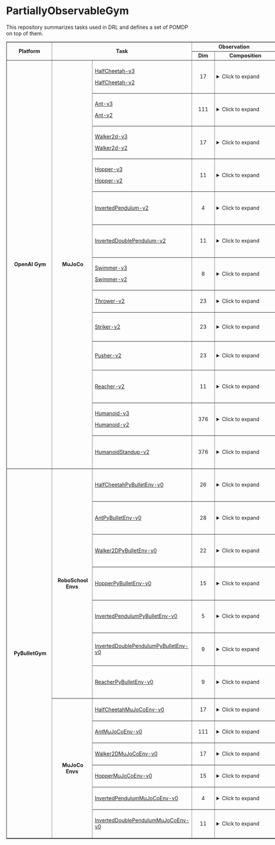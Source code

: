 # PartiallyObservableGym
This repository summarizes tasks used in DRL and defines a set of POMDP on top of them.


<table style="width: 1200px;" border="black" cellspacing="0" cellpadding="0">
<tbody>
<tr style="height: 19px;">
<td style="text-align: center; height: 37px; width: 120px;" rowspan="2"><strong>Platform</strong></td>
<td style="text-align: center; height: 37px; width: 312px;" colspan="2" rowspan="2"><strong>Task</strong></td>
<td style="height: 19px; text-align: center; width: 260px;" colspan="2"><strong>Observation</strong></td>
<td style="height: 19px; text-align: center; width: 259px;" colspan="2"><strong>Action</strong></td>
<td style="height: 37px; text-align: center; width: 69px;" rowspan="2"><strong>Reward</strong></td>
<td style="height: 37px; text-align: center; width: 200px;" colspan="1" rowspan="2"><strong>Image</strong></td>
</tr>
<tr style="height: 18px;">
<td style="height: 18px; text-align: center; width: 60px;"><strong>Dim</strong></td>
<td style="height: 18px; text-align: center; width: 200px;" rowspan="1"><strong>Composition</strong></td>
<td style="height: 18px; text-align: center; width: 60px;"><strong>Dim</strong></td>
<td style="height: 18px; text-align: center; width: 200px;" rowspan="1"><strong>Composition</strong></td>
</tr>
<tr style="height: 78px;">
<td style="height: 882px; width: 120px; text-align: center;" rowspan="13"> <strong>OpenAI Gym</strong></td>
<td style="height: 882px; width: 100px; text-align: center;" rowspan="13"> <strong>MuJoCo</strong></td>
<td style="height: 78px; width: 212px;">
<p><a href="https://github.com/openai/gym/blob/master/gym/envs/mujoco/half_cheetah_v3.py" target="_blank" rel="noopener">HalfCheetah-v3</a></p>
<p><a href="https://github.com/openai/gym/blob/master/gym/envs/mujoco/half_cheetah.py" target="_blank" rel="noopener">HalfCheetah-v2</a></p>
</td>
<td style="text-align: center; height: 78px; width: 60px;">17</td>
<td style="height: 78px; padding-left: 5px; width: 200px;"><details><summary>Click to expand</summary>
<ul>
<li>Position: 1-8 (d=8)</li>
<li>Velocity: 9-17 (d=9)</li>
</ul>
</details></td>
<td style="text-align: center; height: 78px; width: 69.5px;">6</td>
<td style="height: 78px; padding-left: 5px; width: 189.5px;"><details><summary>Click to expand</summary></details></td>
<td style="height: 78px; width: 69px;"> </td>
<td style="text-align: center; height: 78px; width: 141px;"><img src="images/OpenAIGym/MuJoCo/HalfCheetah-v2.PNG" alt="" width="80" height="80" /></td>
</tr>
<tr style="height: 78px;">
<td style="height: 78px; width: 212px;">
<p><a href="https://github.com/openai/gym/blob/master/gym/envs/mujoco/ant_v3.py" target="_blank" rel="noopener">Ant-v3</a></p>
<p><a href="https://github.com/openai/gym/blob/master/gym/envs/mujoco/ant.py" target="_blank" rel="noopener">Ant-v2</a></p>
</td>
<td style="text-align: center; height: 78px; width: 60px;">111</td>
<td style="height: 78px; padding-left: 5px; width: 200px;"><details><summary>Click to expand</summary>
<ul>
<li>position: 1-13 (d=13)</li>
<li>velocity: 14-27 (d=14)</li>
<li>cfrc_ext: 28-111 (d=64)</li>
</ul>
</details></td>
<td style="text-align: center; height: 78px; width: 69.5px;">8</td>
<td style="height: 78px; padding-left: 5px; width: 189.5px;"><details><summary>Click to expand</summary></details></td>
<td style="height: 78px; width: 69px;"> </td>
<td style="text-align: center; height: 78px; width: 141px;"><img src="images/OpenAIGym/MuJoCo/Ant-v2.PNG" alt="" width="80" height="80" /></td>
</tr>
<tr style="height: 78px;">
<td style="height: 78px; width: 212px;">
<p><a href="https://github.com/openai/gym/blob/master/gym/envs/mujoco/walker2d_v3.py" target="_blank" rel="noopener">Walker2d-v3</a></p>
<p><a href="https://github.com/openai/gym/blob/master/gym/envs/mujoco/walker2d.py" target="_blank" rel="noopener">Walker2d-v2</a></p>
</td>
<td style="text-align: center; height: 78px; width: 60px;">17</td>
<td style="height: 78px; padding-left: 5px; width: 200px;"><details><summary>Click to expand</summary>
<ul>
<li>position: 1-8 (d=8)</li>
<li>velocity: 9-17 (d=9)</li>
</ul>
</details></td>
<td style="text-align: center; height: 78px; width: 69.5px;">6</td>
<td style="height: 78px; padding-left: 5px; width: 189.5px;"><details><summary>Click to expand</summary></details></td>
<td style="height: 78px; width: 69px;"> </td>
<td style="text-align: center; height: 78px; width: 141px;"><img src="images/OpenAIGym/MuJoCo/Walker2d-v2.PNG" alt="" width="80" height="80" /></td>
</tr>
<tr style="height: 78px;">
<td style="height: 78px; width: 212px;">
<p><a href="https://github.com/openai/gym/blob/master/gym/envs/mujoco/hopper_v3.py" target="_blank" rel="noopener">Hopper-v3</a> </p>
<p><a href="http://localhost:8888/notebooks/Google%20Drive/git_repos/spinningup-new/spinup/algos/pytorch/lstm_ddpg/Untitled2.ipynb" target="_blank" rel="noopener">Hopper-v2</a></p>
</td>
<td style="text-align: center; height: 78px; width: 60px;">11</td>
<td style="height: 78px; padding-left: 5px; width: 200px;"><details><summary>Click to expand</summary>
<ul>
<li>position: 1-5 (d=5)</li>
<li>velocity: 6-11 (d=6)</li>
</ul>
</details></td>
<td style="text-align: center; height: 78px; width: 69.5px;">3</td>
<td style="height: 78px; padding-left: 5px; width: 189.5px;"><details><summary>Click to expand</summary></details></td>
<td style="height: 78px; width: 69px;"> </td>
<td style="text-align: center; height: 78px; width: 141px;"><img src="images/OpenAIGym/MuJoCo/Hopper-v2.PNG" alt="" width="80" height="80" /></td>
</tr>
<tr style="height: 54px;">
<td style="height: 54px; width: 212px;"><a href="https://github.com/openai/gym/blob/master/gym/envs/mujoco/inverted_pendulum.py" target="_blank" rel="noopener">InvertedPendulum-v2</a></td>
<td style="text-align: center; height: 54px; width: 60px;">4</td>
<td style="height: 54px; padding-left: 5px; width: 200px;"><details><summary>Click to expand</summary>
<ul>
<li>position: 1-2 (d=2)</li>
<li>velocity: 3-4 (d=2)</li>
</ul>
</details></td>
<td style="text-align: center; height: 54px; width: 69.5px;">1</td>
<td style="height: 54px; padding-left: 5px; width: 189.5px;"><details><summary>Click to expand</summary></details></td>
<td style="height: 54px; width: 69px;"> </td>
<td style="text-align: center; height: 78px; width: 141px;"><img src="images/OpenAIGym/MuJoCo/InvertedPendulum-v2.PNG" alt="" width="80" height="80" /></td>
</tr>
<tr style="height: 54px;">
<td style="height: 54px; width: 212px;"><a href="https://github.com/openai/gym/blob/master/gym/envs/mujoco/inverted_double_pendulum.py" target="_blank" rel="noopener">InvertedDoublePendulum-v2</a></td>
<td style="text-align: center; height: 54px; width: 60px;">11</td>
<td style="height: 54px; padding-left: 5px; width: 200px;"><details><summary>Click to expand</summary>
<ul>
<li>cart position: 1</li>
<li>link angles sin: 2-3</li>
<li>link angles cos: 4-5</li>
<li>link velocity: 6-8 (d=3)</li>
<li>qfrc_constraint: 9-11 (d=3)</li>
</ul>
</details></td>
<td style="text-align: center; height: 54px; width: 69.5px;">1</td>
<td style="height: 54px; padding-left: 5px; width: 189.5px;"><details><summary>Click to expand</summary></details> </td>
<td style="height: 54px; width: 69px;"> </td>
<td style="text-align: center; height: 78px; width: 141px;"><img src="images/OpenAIGym/MuJoCo/InvertedDoublePendulum-v2.PNG" alt="" width="80" height="80" /></td>
</tr>
<tr style="height: 78px;">
<td style="height: 78px; width: 212px;">
<p><a href="https://github.com/openai/gym/blob/master/gym/envs/mujoco/swimmer_v3.py" target="_blank" rel="noopener">Swimmer-v3</a></p>
<p><a href="https://github.com/openai/gym/blob/master/gym/envs/mujoco/walker2d.py" target="_blank" rel="noopener">Swimmer-v2</a></p>
</td>
<td style="text-align: center; height: 78px; width: 60px;">8</td>
<td style="height: 78px; padding-left: 5px; width: 200px;"><details><summary>Click to expand</summary>
<ul>
<li>position: 1-3 (d=3)</li>
<li>velocity: 4-8 (d=5)</li>
</ul>
</details></td>
<td style="text-align: center; height: 78px; width: 69.5px;">2</td>
<td style="height: 78px; padding-left: 5px; width: 189.5px;"><details><summary>Click to expand</summary></details></td>
<td style="height: 78px; width: 69px;"> </td>
<td style="text-align: center; height: 78px; width: 141px;"><img src="images/OpenAIGym/MuJoCo/Swimmer-v2.PNG" alt="" width="80" height="80" /></td>
</tr>
<tr style="height: 54px;">
<td style="height: 54px; width: 212px;"><a href="https://github.com/openai/gym/blob/master/gym/envs/mujoco/thrower.py" target="_blank" rel="noopener">Thrower-v2</a></td>
<td style="text-align: center; height: 54px; width: 60px;">23</td>
<td style="height: 54px; padding-left: 5px; width: 200px;"><details><summary>Click to expand</summary>
<ul>
<li>position: 1-7 (d=7)</li>
<li>velocity: 8-14 (d=7)</li>
<li>get_body_com("r_wrist_roll_link"): 15-17 (d=3)</li>
<li>get_body_com("ball"): 18-20 (d=3)</li>
<li>get_body_com("goal"): 21-23 (d=3)</li>
</ul>
</details></td>
<td style="text-align: center; height: 54px; width: 69.5px;">7</td>
<td style="height: 54px; padding-left: 5px; width: 189.5px;"><details><summary>Click to expand</summary></details> </td>
<td style="height: 54px; width: 69px;"> </td>
<td style="height: 54px; padding-left: 5px; width: 141px;"><details><summary>Click to expand</summary></details></td>
</tr>
<tr style="height: 72px;">
<td style="height: 72px; width: 212px;"><a href="https://github.com/openai/gym/blob/master/gym/envs/mujoco/striker.py" target="_blank" rel="noopener">Striker-v2</a></td>
<td style="text-align: center; height: 72px; width: 60px;">23</td>
<td style="height: 72px; padding-left: 5px; width: 200px;"><details><summary>Click to expand</summary>
<ul>
<li>position: 1-7 (d=7)</li>
<li>velocity: 8-14 (d=7)</li>
<li>get_body_com("tips_arm"): 15-17 (d=3)</li>
<li>get_body_com("object"): 18-20 (d=3)</li>
<li>get_body_com("goal"): 21-23 (d=3)</li>
</ul>
</details></td>
<td style="text-align: center; height: 72px; width: 69.5px;">7</td>
<td style="height: 72px; padding-left: 5px; width: 189.5px;"><details><summary>Click to expand</summary></details></td>
<td style="height: 72px; width: 69px;"> </td>
<td style="height: 72px; padding-left: 5px; width: 141px;"><details><summary>Click to expand</summary></details> </td>
</tr>
<tr style="height: 72px;">
<td style="height: 72px; width: 212px;"><a href="https://github.com/openai/gym/blob/master/gym/envs/mujoco/pusher.py" target="_blank" rel="noopener">Pusher-v2</a></td>
<td style="text-align: center; height: 72px; width: 60px;">23</td>
<td style="height: 72px; padding-left: 5px; width: 200px;"><details><summary>Click to expand</summary>
<ul>
<li>position: 1-7 (d=7)</li>
<li>velocity: 8-14 (d=7)</li>
<li>get_body_com("tips_arm"): 15-17 (d=3)</li>
<li>get_body_com("object"): 18-20 (d=3)</li>
<li>get_body_com("goal"): 21-23 (d=3)</li>
</ul>
</details></td>
<td style="text-align: center; height: 72px; width: 69.5px;">7</td>
<td style="height: 72px; padding-left: 5px; width: 189.5px;"><details><summary>Click to expand</summary></details> </td>
<td style="height: 72px; width: 69px;"> </td>
<td style="height: 72px; padding-left: 5px; width: 141px;"><details><summary>Click to expand</summary></details> </td>
</tr>
<tr style="height: 54px;">
<td style="height: 54px; width: 212px;"><a href="https://github.com/openai/gym/blob/master/gym/envs/mujoco/reacher.py" target="_blank" rel="noopener">Reacher-v2</a></td>
<td style="text-align: center; height: 54px; width: 60px;">11</td>
<td style="height: 54px; padding-left: 5px; width: 200px;"><details><summary>Click to expand</summary>
<ul>
<li>cos: 1-2 (d=2)</li>
<li>sin: 3-4 (d=2)</li>
<li>position: 5-6 (d=2)</li>
<li>velocity: 7-8 (d=2)</li>
<li>get_body_com("fingertip")-get_body_com("target"): 9-11 (d=3)</li>
</ul>
</details></td>
<td style="text-align: center; height: 54px; width: 69.5px;">2</td>
<td style="height: 54px; padding-left: 5px; width: 189.5px;"><details><summary>Click to expand</summary></details></td>
<td style="height: 54px; width: 69px;"> </td>
<td style="text-align: center; height: 78px; width: 141px;"><img src="images/OpenAIGym/MuJoCo/Reacher-v2.PNG" alt="" width="80" height="80" /></td>
</tr>
<tr style="height: 78px;">
<td style="height: 78px; width: 212px;">
<p><a href="https://github.com/openai/gym/blob/master/gym/envs/mujoco/humanoid_v3.py" target="_blank" rel="noopener">Humanoid-v3</a> </p>
<p><a href="https://github.com/openai/gym/blob/master/gym/envs/mujoco/humanoid.py" target="_blank" rel="noopener">Humanoid-v2</a></p>
</td>
<td style="text-align: center; height: 78px; width: 60px;">376</td>
<td style="height: 78px; padding-left: 5px; width: 200px;"><details><summary>Click to expand</summary>
<ul>
<li>position: 1-22 (d=22)</li>
<li>velocity: 23-45 (d=23)</li>
<li>com_inertia: 46-185 (d=140)</li>
<li>com_velocity: 186-269 (d=84)</li>
<li>actuator_forces: 270-292 (d=23)</li>
<li>external_contact_forces: 293-376 (d=84)</li>
</ul>
</details></td>
<td style="text-align: center; height: 78px; width: 69.5px;">6</td>
<td style="height: 78px; padding-left: 5px; width: 189.5px;"><details><summary>Click to expand</summary></details> </td>
<td style="height: 78px; width: 69px;"> </td>
<td style="text-align: center; height: 78px; width: 141px;"><img src="images/OpenAIGym/MuJoCo/Humanoid-v2.PNG" alt="" width="80" height="80" /></td>
</tr>
<tr style="height: 54px;">
<td style="height: 54px; width: 212px;"><a href="https://github.com/openai/gym/blob/master/gym/envs/mujoco/humanoidstandup.py" target="_blank" rel="noopener">HumanoidStandup-v2</a></td>
<td style="text-align: center; height: 54px; width: 60px;">376</td>
<td style="height: 54px; padding-left: 5px; width: 200px;"><details><summary>Click to expand</summary>
<ul>
<li>position: 1-22 (d=22)</li>
<li>velocity: 23-45 (d=23)</li>
<li>com_inertia: 46-185 (d=140)</li>
<li>com_velocity: 186-269 (d=84)</li>
<li>actuator_forces: 270-292 (d=23)</li>
<li>external_contact_forces: 293-376 (d=84)</li>
</ul>
</details></td>
<td style="text-align: center; height: 54px; width: 69.5px;">17</td>
<td style="height: 54px; padding-left: 5px; width: 189.5px;"><details><summary>Click to expand</summary></details> </td>
<td style="height: 54px; width: 69px;"> </td>
<td style="text-align: center; height: 78px; width: 141px;"><img src="images/OpenAIGym/MuJoCo/HumanoidStandup-v2.PNG" alt="" width="80" height="80" /></td>
</tr>
<tr style="height: 54px;">
<td style="height: 720px; width: 120px; text-align: center;" rowspan="13"> <strong>PyBulletGym</strong></td>
<td style="height: 378px; width: 100px; text-align: center;" rowspan="7"> <strong>RoboSchool Envs</strong></td>
<td style="height: 54px; width: 212px;"><a href="https://github.com/benelot/pybullet-gym/blob/master/pybulletgym/envs/roboschool/robots/locomotors/walker_base.py" target="_blank" rel="noopener">HalfCheetahPyBulletEnv-v0</a></td>
<td style="text-align: center; height: 54px; width: 60px;">26</td>
<td style="height: 54px; padding-left: 5px; width: 200px;"><details><summary>Click to expand</summary>
<ul>
<li>more: (d=8)
<ul>
<li>distance at z: 1</li>
<li>angle_to_target sin: 2</li>
<li>angle_to_target cos: 3</li>
<li>velocity x: 4</li>
<li>velocity y: 5</li>
<li>velocity z: 6</li>
<li>roll: 7</li>
<li>pitch: 8</li>
</ul>
</li>
<li>position: 9-20 (d=12)</li>
<li>feet contact: 21-26 (d=6)</li>
</ul>
</details></td>
<td style="text-align: center; height: 54px; width: 69.5px;">6</td>
<td style="height: 54px; padding-left: 5px; width: 189.5px;"><details><summary>Click to expand</summary></details></td>
<td style="height: 54px; width: 69px;"> </td>
<td style="text-align: center; height: 78px; width: 141px;"><img src="images/PyBulletGym/RoboSchool/HalfCheetahPyBulletEnv-v0.PNG" alt="" width="80" height="80" /></td>
</tr>
<tr style="height: 54px;">
<td style="height: 54px; width: 212px;"><a href="http://localhost:8888/notebooks/Google%20Drive/git_repos/spinningup-new/spinup/algos/pytorch/lstm_ddpg/Untitled2.ipynb" target="_blank" rel="noopener">AntPyBulletEnv-v0</a></td>
<td style="text-align: center; height: 54px; width: 60px;">28</td>
<td style="height: 54px; padding-left: 5px; width: 200px;"><details><summary>Click to expand</summary>
<ul>
<li>more: (d=8)
<ul>
<li>distance at z: 1</li>
<li>angle_to_target sin: 2</li>
<li>angle_to_target cos: 3</li>
<li>velocity x: 4</li>
<li>velocity y: 5</li>
<li>velocity z: 6</li>
<li>roll: 7</li>
<li>pitch: 8</li>
</ul>
</li>
<li>position: 9-24 (d=16)</li>
<li>feet contact: 25-28 (d=4)</li>
</ul>
</details></td>
<td style="text-align: center; height: 54px; width: 69.5px;">8</td>
<td style="height: 54px; padding-left: 5px; width: 189.5px;"><details><summary>Click to expand</summary></details></td>
<td style="height: 54px; width: 69px;"> </td>
<td style="text-align: center; height: 78px; width: 141px;"><img src="images/PyBulletGym/RoboSchool/AntPyBulletEnv-v0.PNG" alt="" width="80" height="80" /></td>
</tr>
<tr style="height: 54px;">
<td style="height: 54px; width: 212px;"><a href="http://localhost:8888/notebooks/Google%20Drive/git_repos/spinningup-new/spinup/algos/pytorch/lstm_ddpg/Untitled2.ipynb" target="_blank" rel="noopener">Walker2DPyBulletEnv-v0</a></td>
<td style="text-align: center; height: 54px; width: 60px;">22</td>
<td style="height: 54px; padding-left: 5px; width: 200px;"><details><summary>Click to expand</summary>
<ul>
<li> more: (d=8)
<ul>
<li>distance at z: 1</li>
<li>angle_to_target sin: 2</li>
<li>angle_to_target cos: 3</li>
<li>velocity x: 4</li>
<li>velocity y: 5</li>
<li>velocity z: 6</li>
<li>roll: 7</li>
<li>pitch: 8</li>
</ul>
</li>
<li>position: 9-20 (d=12)</li>
<li>feet contact: 21-22 (d=2)</li>
</ul>
</details></td>
<td style="text-align: center; height: 54px; width: 69.5px;">6</td>
<td style="height: 54px; padding-left: 5px; width: 189.5px;"><details><summary>Click to expand</summary></details></td>
<td style="height: 54px; width: 69px;"> </td>
<td style="text-align: center; height: 78px; width: 141px;"><img src="images/PyBulletGym/RoboSchool/Walker2DPyBulletEnv-v0.PNG" alt="" width="80" height="80" /></td>
</tr>
<tr style="height: 54px;">
<td style="height: 54px; width: 212px;"><a href="http://localhost:8888/notebooks/Google%20Drive/git_repos/spinningup-new/spinup/algos/pytorch/lstm_ddpg/Untitled2.ipynb" target="_blank" rel="noopener">HopperPyBulletEnv-v0</a></td>
<td style="text-align: center; height: 54px; width: 60px;">15</td>
<td style="height: 54px; padding-left: 5px; width: 200px;"><details><summary>Click to expand</summary>
<ul>
<li>more: (d=8)
<ul>
<li>distance at z: 1</li>
<li>angle_to_target sin: 2</li>
<li>angle_to_target cos: 3</li>
<li>velocity x: 4</li>
<li>velocity y: 5</li>
<li>velocity z: 6</li>
<li>roll: 7</li>
<li>pitch: 8</li>
</ul>
</li>
<li>position: 9-14 (d=6)</li>
<li>feet contact: 15 (d=1)</li>
</ul>
</details></td>
<td style="text-align: center; height: 54px; width: 69.5px;">3</td>
<td style="height: 54px; padding-left: 5px; width: 189.5px;"><details><summary>Click to expand</summary></details> </td>
<td style="height: 54px; width: 69px;"> </td>
<td style="text-align: center; height: 78px; width: 141px;"><img src="images/PyBulletGym/RoboSchool/HopperPyBulletEnv-v0.PNG" alt="" width="80" height="80" /></td>
</tr>
<tr style="height: 54px;">
<td style="height: 54px; width: 212px;"><a href="https://github.com/benelot/pybullet-gym/blob/master/pybulletgym/envs/roboschool/robots/pendula/interted_pendulum.py" target="_blank" rel="noopener">InvertedPendulumPyBulletEnv-v0</a></td>
<td style="text-align: center; height: 54px; width: 60px;">5</td>
<td style="height: 54px; padding-left: 5px; width: 200px;"><details><summary>Click to expand</summary>
<ul>
<li>slider x: 1</li>
<li>slider velocity x: 2</li>
<li>cos: 3</li>
<li>sin: 4</li>
<li>theta_dot: 5</li>
</ul>
</details></td>
<td style="text-align: center; height: 54px; width: 69.5px;">1</td>
<td style="height: 54px; padding-left: 5px; width: 189.5px;"><details open=""><summary>Click to expand</summary></details></td>
<td style="height: 54px; width: 69px;"> </td>
<td style="text-align: center; height: 78px; width: 141px;"><img src="images/PyBulletGym/RoboSchool/InvertedPendulumPyBulletEnv-v0.PNG" alt="" width="80" height="80" /></td>
</tr>
<tr style="height: 54px;">
<td style="height: 54px; width: 212px;"><a href="https://github.com/benelot/pybullet-gym/blob/master/pybulletgym/envs/roboschool/robots/pendula/inverted_double_pendulum.py" target="_blank" rel="noopener">InvertedDoublePendulumPyBulletEnv-v0</a></td>
<td style="text-align: center; height: 54px; width: 60px;">9</td>
<td style="height: 54px; padding-left: 5px; width: 200px;"><details><summary>Click to expand</summary>
<ul>
<li>slider x: 1</li>
<li>slider velocity x: 2</li>
<li>pole2 x: 3</li>
<li>j1 cos: 4</li>
<li>j1 sin: 5</li>
<li>j1 dot: 6</li>
<li>j2 cos: 7</li>
<li>j2 sin: 8</li>
<li>j2 dot: 9</li>
</ul>
</details></td>
<td style="text-align: center; height: 54px; width: 69.5px;">1</td>
<td style="height: 54px; padding-left: 5px; width: 189.5px;"><details><summary>Click to expand</summary></details></td>
<td style="height: 54px; width: 69px;"> </td>
<td style="text-align: center; height: 78px; width: 141px;"><img src="images/PyBulletGym/RoboSchool/InvertedDoublePendulumPyBulletEnv-v0.PNG" alt="" width="80" height="80" /></td>
</tr>
<tr style="height: 54px;">
<td style="height: 54px; width: 212px;"><a href="https://github.com/benelot/pybullet-gym/blob/master/pybulletgym/envs/roboschool/robots/manipulators/reacher.py" target="_blank" rel="noopener">ReacherPyBulletEnv-v0</a></td>
<td style="text-align: center; height: 54px; width: 60px;">9</td>
<td style="height: 54px; padding-left: 5px; width: 200px;"><details><summary>Click to expand</summary>
<ul>
<li>target x: 1</li>
<li>target y: 2</li>
<li>to_target_vec 1: 3</li>
<li>to_target_vec 2: 4</li>
<li>central_joint cos: 5</li>
<li>central_joint sin: 6</li>
<li>central_joint dot: 7</li>
<li>elbow_joint gamma: 8</li>
<li>elbow_joint gamma dot: 9</li>
</ul>
</details></td>
<td style="text-align: center; height: 54px; width: 69.5px;">2</td>
<td style="height: 54px; padding-left: 5px; width: 189.5px;"><details><summary>Click to expand</summary></details> </td>
<td style="height: 54px; width: 69px;"> </td>
<td style="text-align: center; height: 78px; width: 141px;"><img src="images/PyBulletGym/RoboSchool/ReacherPyBulletEnv-v0.PNG" alt="" width="80" height="80" /></td>
</tr>
<tr style="height: 54px;">
<td style="text-align: center; height: 342px; width: 100px;" rowspan="6"> <strong>MuJoCo Envs</strong></td>
<td style="height: 54px; width: 212px;"><a href="https://github.com/benelot/pybullet-gym/blob/master/pybulletgym/envs/mujoco/robots/locomotors/half_cheetah.py" target="_blank" rel="noopener">HalfCheetahMuJoCoEnv-v0</a> </td>
<td style="text-align: center; height: 54px; width: 60px;">17</td>
<td style="height: 54px; padding-left: 5px; width: 200px;"><details><summary>Click to expand</summary>
<ul>
<li> position: 1-8 (d=8)</li>
<li>velocity: 9-17 (d=9)</li>
</ul>
</details></td>
<td style="text-align: center; height: 54px; width: 69.5px;">6</td>
<td style="height: 54px; padding-left: 5px; width: 189.5px;"><details><summary>Click to expand</summary></details></td>
<td style="height: 54px; width: 69px;"> </td>
<td style="height: 54px; padding-left: 5px; width: 141px;"><details><summary>Click to expand</summary></details></td>
</tr>
<tr style="height: 54px;">
<td style="height: 54px; width: 212px;"><a href="https://github.com/benelot/pybullet-gym/blob/master/pybulletgym/envs/mujoco/robots/locomotors/ant.py" target="_blank" rel="noopener">AntMuJoCoEnv-v0</a> </td>
<td style="text-align: center; height: 54px; width: 60px;">111</td>
<td style="height: 54px; padding-left: 5px; width: 200px;"><details><summary>Click to expand</summary>
<ul>
<li>position: 1-13 (d=13)</li>
<li>velocity: 14-27 (d=14)</li>
<li>cfrc_ext: 28-111 (d=64) (The cfrc_ext is set to zeros in PyBulletGym.) (The cfrc_ext are the external forces (force x,y,z and torque x,y,z) applied to each of the links at the center of mass. For the Ant, this is 14*6: the ground link, the torso link, and 12 links for all legs (3 links for each leg))</li>
</ul>
</details></td>
<td style="text-align: center; height: 54px; width: 69.5px;">8</td>
<td style="height: 54px; padding-left: 5px; width: 189.5px;"><details><summary>Click to expand</summary></details></td>
<td style="height: 54px; width: 69px;"> </td>
<td style="height: 54px; padding-left: 5px; width: 141px;"><details><summary>Click to expand</summary></details></td>
</tr>
<tr style="height: 54px;">
<td style="height: 54px; width: 212px;"><a href="https://github.com/benelot/pybullet-gym/blob/master/pybulletgym/envs/mujoco/robots/locomotors/walker2d.py" target="_blank" rel="noopener">Walker2DMuJoCoEnv-v0</a></td>
<td style="text-align: center; height: 54px; width: 60px;">17</td>
<td style="height: 54px; padding-left: 5px; width: 200px;"><details><summary>Click to expand</summary>
<ul>
<li>position: 1-8 (d=8)</li>
<li>velocity: 9-17 (d=9)</li>
</ul>
</details></td>
<td style="text-align: center; height: 54px; width: 69.5px;">6</td>
<td style="height: 54px; padding-left: 5px; width: 189.5px;"><details><summary>Click to expand</summary></details></td>
<td style="height: 54px; width: 69px;"> </td>
<td style="height: 54px; padding-left: 5px; width: 141px;"><details><summary>Click to expand</summary></details></td>
</tr>
<tr style="height: 54px;">
<td style="height: 54px; width: 212px;"><a href="https://github.com/benelot/pybullet-gym/blob/master/pybulletgym/envs/mujoco/robots/locomotors/hopper.py" target="_blank" rel="noopener">HopperMuJoCoEnv-v0</a></td>
<td style="text-align: center; height: 54px; width: 60px;">15</td>
<td style="height: 54px; padding-left: 5px; width: 200px;"><details><summary>Click to expand</summary>
<ul>
<li>position: 1-7 (d=7)</li>
<li>velocity: 8-15 (d=8)</li>
</ul>
</details></td>
<td style="text-align: center; height: 54px; width: 69.5px;">3</td>
<td style="height: 54px; padding-left: 5px; width: 189.5px;"><details><summary>Click to expand</summary></details></td>
<td style="height: 54px; width: 69px;"> </td>
<td style="height: 54px; padding-left: 5px; width: 141px;"><details><summary>Click to expand</summary></details></td>
</tr>
<tr style="height: 54px;">
<td style="height: 54px; width: 212px;"><a href="https://github.com/benelot/pybullet-gym/blob/master/pybulletgym/envs/mujoco/robots/pendula/inverted_pendulum.py" target="_blank" rel="noopener">InvertedPendulumMuJoCoEnv-v0</a></td>
<td style="text-align: center; height: 54px; width: 60px;">4</td>
<td style="height: 54px; padding-left: 5px; width: 200px;"><details><summary>Click to expand</summary>
<ul>
<li>position: 1-3 (d=3)</li>
<li>velocity: 4 (d=1)</li>
</ul>
</details></td>
<td style="text-align: center; height: 54px; width: 69.5px;">1</td>
<td style="height: 54px; padding-left: 5px; width: 189.5px;"><details><summary>Click to expand</summary></details></td>
<td style="height: 54px; width: 69px;"> </td>
<td style="height: 54px; padding-left: 5px; width: 141px;"><details><summary>Click to expand</summary></details></td>
</tr>
<tr style="height: 72px;">
<td style="height: 72px; width: 212px;"><a href="https://github.com/benelot/pybullet-gym/blob/master/pybulletgym/envs/mujoco/robots/pendula/inverted_double_pendulum.py" target="_blank" rel="noopener">InvertedDoublePendulumMuJoCoEnv-v0</a></td>
<td style="text-align: center; height: 72px; width: 60px;">11</td>
<td style="height: 72px; padding-left: 5px; width: 200px;"><details><summary>Click to expand</summary>
<ul>
<li>cart position: 1</li>
<li>link angles sin: 2-3</li>
<li>link angles cos: 4-5</li>
<li>link velocity: 6-8</li>
<li>qfrc_constraint: 9-11</li>
</ul>
</details></td>
<td style="text-align: center; height: 72px; width: 69.5px;">1</td>
<td style="height: 72px; padding-left: 5px; width: 189.5px;"><details><summary>Click to expand</summary></details></td>
<td style="height: 72px; width: 69px;"> </td>
<td style="height: 72px; padding-left: 5px; width: 141px;"><details><summary>Click to expand</summary></details> </td>
</tr>
</tbody>
</table>



